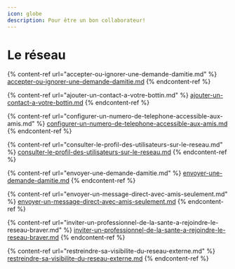 ```yaml
---
icon: globe
description: Pour être un bon collaborateur!
---
```


# Le réseau

{% content-ref url="accepter-ou-ignorer-une-demande-damitie.md" %}
[accepter-ou-ignorer-une-demande-damitie.md](accepter-ou-ignorer-une-demande-damitie.md)
{% endcontent-ref %}

{% content-ref url="ajouter-un-contact-a-votre-bottin.md" %}
[ajouter-un-contact-a-votre-bottin.md](ajouter-un-contact-a-votre-bottin.md)
{% endcontent-ref %}

{% content-ref url="configurer-un-numero-de-telephone-accessible-aux-amis.md" %}
[configurer-un-numero-de-telephone-accessible-aux-amis.md](configurer-un-numero-de-telephone-accessible-aux-amis.md)
{% endcontent-ref %}

{% content-ref url="consulter-le-profil-des-utilisateurs-sur-le-reseau.md" %}
[consulter-le-profil-des-utilisateurs-sur-le-reseau.md](consulter-le-profil-des-utilisateurs-sur-le-reseau.md)
{% endcontent-ref %}

{% content-ref url="envoyer-une-demande-damitie.md" %}
[envoyer-une-demande-damitie.md](envoyer-une-demande-damitie.md)
{% endcontent-ref %}

{% content-ref url="envoyer-un-message-direct-avec-amis-seulement.md" %}
[envoyer-un-message-direct-avec-amis-seulement.md](envoyer-un-message-direct-avec-amis-seulement.md)
{% endcontent-ref %}

{% content-ref url="inviter-un-professionnel-de-la-sante-a-rejoindre-le-reseau-braver.md" %}
[inviter-un-professionnel-de-la-sante-a-rejoindre-le-reseau-braver.md](inviter-un-professionnel-de-la-sante-a-rejoindre-le-reseau-braver.md)
{% endcontent-ref %}

{% content-ref url="restreindre-sa-visibilite-du-reseau-externe.md" %}
[restreindre-sa-visibilite-du-reseau-externe.md](restreindre-sa-visibilite-du-reseau-externe.md)
{% endcontent-ref %}
